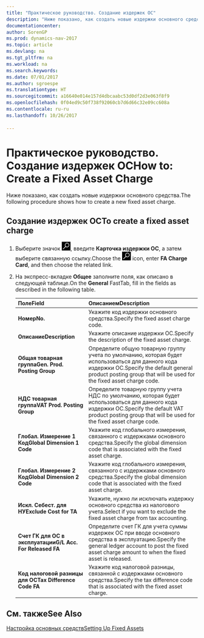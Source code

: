 ```yaml
---
title: "Практическое руководство. Создание издержек ОС"
description: "Ниже показано, как создать новые издержки основного средства."
documentationcenter: 
author: SorenGP
ms.prod: dynamics-nav-2017
ms.topic: article
ms.devlang: na
ms.tgt_pltfrm: na
ms.workload: na
ms.search.keywords: 
ms.date: 07/01/2017
ms.author: sgroespe
ms.translationtype: HT
ms.sourcegitcommit: a16640e014e157d4dbcaabc53d0df2d3e063f8f9
ms.openlocfilehash: 0f04ed9c50f738f92060cb7d6d66c32e09cc608a
ms.contentlocale: ru-ru
ms.lasthandoff: 10/26/2017

---
```

# <a name="how-to-create-a-fixed-asset-charge"></a><span data-ttu-id="7f8cf-103">Практическое руководство. Создание издержек ОС</span><span class="sxs-lookup"><span data-stu-id="7f8cf-103">How to: Create a Fixed Asset Charge</span></span>
<span data-ttu-id="7f8cf-104">Ниже показано, как создать новые издержки основного средства.</span><span class="sxs-lookup"><span data-stu-id="7f8cf-104">The following procedure shows how to create a new fixed asset charge.</span></span>  

## <a name="to-create-a-fixed-asset-charge"></a><span data-ttu-id="7f8cf-105">Создание издержек ОС</span><span class="sxs-lookup"><span data-stu-id="7f8cf-105">To create a fixed asset charge</span></span>  

1.  <span data-ttu-id="7f8cf-106">Выберите значок ![Поиск страницы или отчета](../../media/ui-search/search_small.png "Значок поиска страницы или отчета"), введите **Карточка издержки ОС**, а затем выберите связанную ссылку.</span><span class="sxs-lookup"><span data-stu-id="7f8cf-106">Choose the ![Search for Page or Report](../../media/ui-search/search_small.png "Search for Page or Report icon") icon, enter **FA Charge Card**, and then choose the related link.</span></span>  
2.  <span data-ttu-id="7f8cf-107">На экспресс-вкладке **Общее** заполните поля, как описано в следующей таблице.</span><span class="sxs-lookup"><span data-stu-id="7f8cf-107">On the **General** FastTab, fill in the fields as described in the following table.</span></span>  

    |<span data-ttu-id="7f8cf-108">Поле</span><span class="sxs-lookup"><span data-stu-id="7f8cf-108">Field</span></span>|<span data-ttu-id="7f8cf-109">Описанием</span><span class="sxs-lookup"><span data-stu-id="7f8cf-109">Description</span></span>|  
    |---------------------------------|---------------------------------------|  
    |<span data-ttu-id="7f8cf-110">**Номер**</span><span class="sxs-lookup"><span data-stu-id="7f8cf-110">**No.**</span></span>|<span data-ttu-id="7f8cf-111">Укажите код издержки основного средства.</span><span class="sxs-lookup"><span data-stu-id="7f8cf-111">Specify the fixed asset charge code.</span></span>|  
    |<span data-ttu-id="7f8cf-112">**Описание**</span><span class="sxs-lookup"><span data-stu-id="7f8cf-112">**Description**</span></span>|<span data-ttu-id="7f8cf-113">Укажите описание издержки ОС.</span><span class="sxs-lookup"><span data-stu-id="7f8cf-113">Specify the description of the fixed asset charge.</span></span>|  
    |<span data-ttu-id="7f8cf-114">**Общая товарная группа**</span><span class="sxs-lookup"><span data-stu-id="7f8cf-114">**Gen. Prod. Posting Group**</span></span>|<span data-ttu-id="7f8cf-115">Определите общую товарную группу учета по умолчанию, которая будет использоваться для данного кода издержки ОС.</span><span class="sxs-lookup"><span data-stu-id="7f8cf-115">Specify the default general product posting group that will be used for the fixed asset charge code.</span></span>|  
    |<span data-ttu-id="7f8cf-116">**НДС товарная группа**</span><span class="sxs-lookup"><span data-stu-id="7f8cf-116">**VAT Prod. Posting Group**</span></span>|<span data-ttu-id="7f8cf-117">Определите товарную группу учета НДС по умолчанию, которая будет использоваться для данного кода издержки ОС.</span><span class="sxs-lookup"><span data-stu-id="7f8cf-117">Specify the default VAT product posting group that will be used for the fixed asset charge code.</span></span>|  
    |<span data-ttu-id="7f8cf-118">**Глобал. Измерение 1 Код**</span><span class="sxs-lookup"><span data-stu-id="7f8cf-118">**Global Dimension 1 Code**</span></span>|<span data-ttu-id="7f8cf-119">Укажите код глобального измерения, связанного с издержками основного средства.</span><span class="sxs-lookup"><span data-stu-id="7f8cf-119">Specify the global dimension code that is associated with the fixed asset charge.</span></span>|  
    |<span data-ttu-id="7f8cf-120">**Глобал. Измерение 2 Код**</span><span class="sxs-lookup"><span data-stu-id="7f8cf-120">**Global Dimension 2 Code**</span></span>|<span data-ttu-id="7f8cf-121">Укажите код глобального измерения, связанного с издержками основного средства.</span><span class="sxs-lookup"><span data-stu-id="7f8cf-121">Specify the global dimension code that is associated with the fixed asset charge.</span></span>|  
    |<span data-ttu-id="7f8cf-122">**Искл. Себест. для НУ**</span><span class="sxs-lookup"><span data-stu-id="7f8cf-122">**Exclude Cost for TA**</span></span>|<span data-ttu-id="7f8cf-123">Укажите, нужно ли исключать издержку основного средства из налогового учета.</span><span class="sxs-lookup"><span data-stu-id="7f8cf-123">Select if you want to exclude the fixed asset charge from tax accounting.</span></span>|  
    |<span data-ttu-id="7f8cf-124">**Счет ГК для ОС в эксплуатации**</span><span class="sxs-lookup"><span data-stu-id="7f8cf-124">**G/L Acc. For Released FA**</span></span>|<span data-ttu-id="7f8cf-125">Определите счет ГК для учета суммы издержек ОС при вводе основного средства в эксплуатацию.</span><span class="sxs-lookup"><span data-stu-id="7f8cf-125">Specify the general ledger account to post the fixed asset charge amount to when the fixed asset is released.</span></span>|  
    |<span data-ttu-id="7f8cf-126">**Код налоговой разницы для ОС**</span><span class="sxs-lookup"><span data-stu-id="7f8cf-126">**Tax Difference Code FA**</span></span>|<span data-ttu-id="7f8cf-127">Укажите код налоговой разницы, связанной с издержками основного средства.</span><span class="sxs-lookup"><span data-stu-id="7f8cf-127">Specify the tax difference code that is associated with the fixed asset charge.</span></span>|  

## <a name="see-also"></a><span data-ttu-id="7f8cf-128">См. также</span><span class="sxs-lookup"><span data-stu-id="7f8cf-128">See Also</span></span>  
[<span data-ttu-id="7f8cf-129">Настройка основных средств</span><span class="sxs-lookup"><span data-stu-id="7f8cf-129">Setting Up Fixed Assets</span></span>](../../fa-setup.md)

